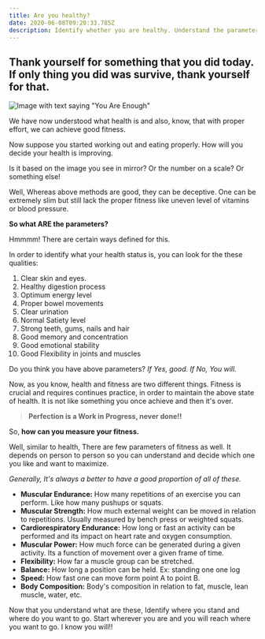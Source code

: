 ```yaml
---
title: Are you healthy?
date: 2020-06-08T09:20:33.785Z
description: Identify whether you are healthy. Understand the parameters of fitness.
---
```

## Thank  yourself for something that you did today. If only thing you did was survive, thank yourself for that.

![Image with text saying "You Are Enough"](/img/felicia-buitenwerf.jpg "Are you healthy?")

We have now understood what health is and also, know, that with proper effort, we can achieve good fitness. 

Now suppose you started working out and eating properly. How will you decide your health is improving.

Is it based on the image you see in mirror? Or the number on a scale? Or something else! 

Well, Whereas above methods are good, they can be deceptive. One can be extremely slim but still lack the proper fitness like uneven level of vitamins or blood pressure.

**So what ARE the parameters?**

Hmmmm! There are certain ways defined for this.

In order to identify what your health status is, you can look for the these qualities:

1. Clear skin and eyes.
2. Healthy digestion process
3. Optimum energy level
4. Proper bowel movements
5. Clear urination
6. Normal Satiety level
7. Strong teeth, gums, nails and hair
8. Good memory and concentration
9. Good emotional stability
10. Good Flexibility in joints and muscles

Do you think you have above parameters? *If Yes, good. If No, You will.*



Now, as you know, health and fitness are two different things. Fitness is crucial and requires continues practice, in order to maintain the above state of health. It is not like something you once achieve and then it's over.

> **Perfection is a Work in Progress, never done!!**

 So, **how can you measure your fitness.** 

Well, similar to health, There are few parameters of fitness as well. It depends on person to person so you can understand and decide which one you like and want to maximize.

*Generally, It's always a better to have a good proportion of all of these.*

* **Muscular Endurance:** How many repetitions of an exercise you can perform. Like how many pushups or squats.
* **Muscular Strength:** How much external weight can be moved in relation to repetitions. Usually measured by bench press or weighted squats.
* **Cardiorespiratory Endurance:** How long or fast an activity can be performed and its impact on heart rate and oxygen  consumption.
* **Muscular Power:** How much force can be generated during a given activity.  Its a function of movement over a given frame of time.
* **Flexibility:** How far a muscle group can be stretched.
* **Balance:** How long a position can be held. Ex: standing one one log
* **Speed:** How fast one can move form point A to point B.
* **Body Composition:** Body's composition in relation to fat, muscle, lean muscle, water, etc.

Now that you understand what are these, Identify where you stand and where do you want to go. Start wherever you are and you will reach where you want to go. I know you will!!